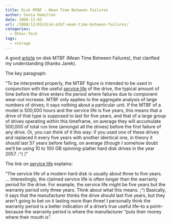 ```yaml
---
title: Disk MTBF – Mean Time Between Failures
author: Sonia Hamilton
date: 2008-12-03
url: /2008/12/03/disk-mtbf-mean-time-between-failures/
categories:
  - Other-Tech
tags:
  - storage
---
```

A good [article][1] on disk MTBF (Mean Time Between Failures), that clarified my understanding (thanks Jarek).

The key paragraph:

&#8220;To be interpreted properly, the MTBF figure is intended to be used in conjunction with the useful [service life][2] of the drive, the typical amount of time before the drive enters the period where failures due to component wear-out increase. MTBF only applies to the aggregate analysis of large numbers of drives; it says nothing about a particular unit. If the MTBF of a model is 500,000 hours and the service life is five years, this means that a drive of that type is supposed to last for five years, and that of a large group of drives operating within this timeframe, on average they will accumulate 500,000 of total run time (amongst all the drives) before the first failure of any drive. Or, you can think of it this way: if you used one of these drives and replaced it every five years with another identical one, in theory it should last 57 years before failing, on average (though I somehow doubt we&#8217;ll be using 10 to 100 GB spinning-platter hard disk drives in the year 2057. :^) )&#8221;

The link on [service life][2] explains:

&#8220;The service life of a modern hard disk is usually about three to five years. &#8230; Interestingly, the claimed service life is often longer than the warranty period for the drive. For example, the service life might be five years but the warranty period only three years. Think about what this means. ;^) Basically, it says that the manufacturer thinks the drive should last five years, but they aren&#8217;t going to bet on it lasting more than three! I personally think the warranty period is a better indication of a drive&#8217;s true useful life&#8211;to a point&#8211;because the warranty period is where the manufacturer &#8220;puts their money where their mouth is&#8221;.

 [1]: http://www.pcguide.com/ref/hdd/perf/qual/specMTBF-c.html
 [2]: http://www.pcguide.com/ref/hdd/perf/qual/specLife-c.html
